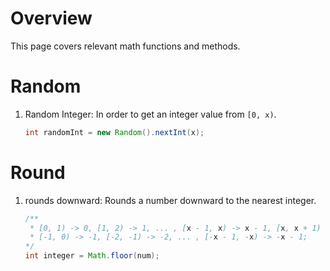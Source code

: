 # Overview
This page covers relevant math functions and methods.

# Random
1. Random Integer: In order to get an integer value from `[0, x)`.
    ```java
    int randomInt = new Random().nextInt(x);
    ```


# Round
1. rounds downward: Rounds a number downward to the nearest integer.
    ```java
    /**
     * [0, 1) -> 0, [1, 2) -> 1, ... , [x - 1, x) -> x - 1, [x, x + 1) -> x;
     * [-1, 0) -> -1, [-2, -1) -> -2, ... , [-x - 1, -x) -> -x - 1;
    */
    int integer = Math.floor(num);
    ```